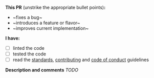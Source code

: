 **This PR** (unstrike the appropriate bullet points)**:**
  - ~fixes a bug~
  - ~introduces a feature or flavor~
  - ~improves current implementation~

**I have:**
  - [ ] linted the code
  - [ ] tested the code
  - [ ] read the [standards](.github/STANDARDS.md), [contributing](.github/CONTRIBUTING.md) and [code of conduct](.github/CODE_OF_CONDUCT.md) guidelines

**Description and comments**
_TODO_
